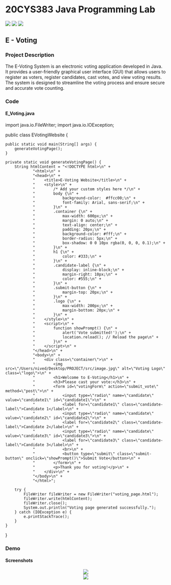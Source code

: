 # 20CYS383 Java Programming Lab
![](https://img.shields.io/badge/Batch-21CYS-lightgreen) ![](https://img.shields.io/badge/UG-blue) ![](https://img.shields.io/badge/Subject-JPL-blue)
 
## E - Voting

### Project Description

<p text-align: justify;>The E-Voting System is an electronic voting application developed in Java. It provides a user-friendly graphical user interface (GUI) that allows users to register as voters, register candidates, cast votes, and view voting results. The system is designed to streamline the voting process and ensure secure and accurate vote counting.</p>

### Code

#### E_Voting.java

import java.io.FileWriter;
import java.io.IOException;

public class EVotingWebsite {

    public static void main(String[] args) {
        generateVotingPage();
    }

    private static void generateVotingPage() {
        String htmlContent = "<!DOCTYPE html>\n" +
                "<html>\n" +
                "<head>\n" +
                "    <title>E-Voting Website</title>\n" +
                "    <style>\n" +
                "        /* Add your custom styles here */\n" +
                "        body {\n" +
                "            background-color:  #ffcc00;\n" +
                "            font-family: Arial, sans-serif;\n" +
                "        }\n" +
                "        .container {\n" +
                "            max-width: 600px;\n" +
                "            margin: 0 auto;\n" +
                "            text-align: center;\n" +
                "            padding: 20px;\n" +
                "            background-color: #fff;\n" +
                "            border-radius: 5px;\n" +
                "            box-shadow: 0 0 10px rgba(0, 0, 0, 0.1);\n" +
                "        }\n" +
                "        h1 {\n" +
                "            color: #333;\n" +
                "        }\n" +
                "        .candidate-label {\n" +
                "            display: inline-block;\n" +
                "            margin-right: 10px;\n" +
                "            color: #555;\n" +
                "        }\n" +
                "        .submit-button {\n" +
                "            margin-top: 20px;\n" +
                "        }\n" +
                "        .logo {\n" +
                "            max-width: 200px;\n" +
                "            margin-bottom: 20px;\n" +
                "        }\n" +
                "    </style>\n" +
                "    <script>\n" +
                "        function showPrompt() {\n" +
                "            alert('Vote submitted!');\n" +
                "            location.reload(); // Reload the page\n" +
                "        }\n" +
                "    </script>\n" +
                "</head>\n" +
                "<body>\n" +
                "    <div class=\"container\">\n" +
                "        <img src=\"/Users/nived/Desktop/PROJECT/src/image.jpg\" alt=\"Voting Logo\" class=\"logo\">\n" +
                "        <h1>Welcome to E-Voting</h1>\n" +
                "        <h3>Please cast your vote:</h3>\n" +
                "        <form id=\"votingForm\" action=\"submit_vote\" method=\"post\">\n" +
                "            <input type=\"radio\" name=\"candidate\" value=\"candidate1\" id=\"candidate1\">\n" +
                "            <label for=\"candidate1\" class=\"candidate-label\">Candidate 1</label>\n" +
                "            <input type=\"radio\" name=\"candidate\" value=\"candidate2\" id=\"candidate2\">\n" +
                "            <label for=\"candidate2\" class=\"candidate-label\">Candidate 2</label>\n" +
                "            <input type=\"radio\" name=\"candidate\" value=\"candidate3\" id=\"candidate3\">\n" +
                "            <label for=\"candidate3\" class=\"candidate-label\">Candidate 3</label>\n" +
                "            <br>\n" +
                "            <button type=\"submit\" class=\"submit-button\" onclick=\"showPrompt()\">Submit Vote</button>\n" +
                "        </form>\n" +
                "        <p>Thank you for voting!</p>\n" +
                "    </div>\n" +
                "</body>\n" +
                "</html>";

        try {
            FileWriter fileWriter = new FileWriter("voting_page.html");
            fileWriter.write(htmlContent);
            fileWriter.close();
            System.out.println("Voting page generated successfully.");
        } catch (IOException e) {
            e.printStackTrace();
        }
    }
}

### Demo
#### Screenshots

<center><img src = "/src/S1.png"></center>
<center><img src = "/src/S2.png"></center>
